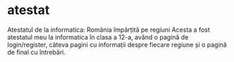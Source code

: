 # atestat
Atestatul de la informatica: România împărțită pe regiuni
Acesta a fost atestatul meu la informatica în clasa a 12-a, avănd o pagină de login/register, câteva pagini cu informații despre fiecare regiune și o pagină de final cu întrebări.
